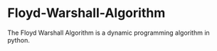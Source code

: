 # Floyd-Warshall-Algorithm
The Floyd Warshall Algorithm is a dynamic programming algorithm in python.
